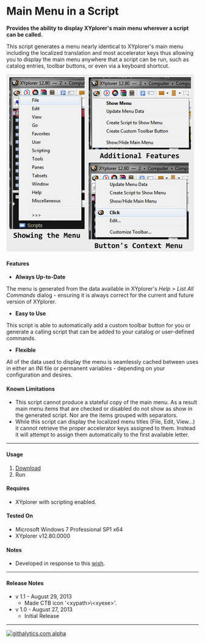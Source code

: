 # Main Menu in a Script

**Provides the ability to display XYplorer's main menu wherever a script can be called.**

This script generates a menu nearly identical to XYplorer's main menu including the localized translation and most accelerator keys thus allowing you to display the main menu anywhere that a script can be run, such as catalog entries, toolbar buttons, or even via a keyboard shortcut.

![Screenshot of the script's various menus.](./.img/Screenshots.png)

#### Features
+ **Always Up-to-Date**

 The menu is generated from the data available in XYplorer's _Help_ > _List All Commands_ dialog - ensuring it is always correct for the current and future version of XYplorer.

+ **Easy to Use**

 This script is able to automatically add a custom toolbar button for you or generate a calling script that can be added to your catalog or user-defined commands.

+ **Flexible**

 All of the data used to display the menu is seamlessly cached between uses in either an INI file or permanent variables - depending on your configuration and desires.

#### Known Limitations
+ This script cannot produce a stateful copy of the main menu. As a result main menu items that are checked or disabled do not show as show in the generated script. Nor are the items grouped with separators.
+ While this script can display the localized menu titles (File, Edit, View...) it cannot retrieve the proper accelerator keys assigned to them. Instead it will attempt to assign them automatically to the first available letter.

----------

#### Usage
1. [Download](./MainMenu.xys?raw=true)
2. Run

#### Requires
+ XYplorer with scripting enabled.

#### Tested On
+ Microsoft Windows 7 Professional SP1 x64
+ XYplorer v12.80.0000

#### Notes
+ Developed in response to this [wish](http://www.xyplorer.com/xyfc/viewtopic.php?p=89396#p89396).

----------

#### Release Notes
+ v 1.1 - August 29, 2013
    - Made CTB icon '&lt;xypath&gt;\\&lt;xyexe&gt;'.
+ v 1.0 - August 27, 2013
    - Initial Release

----------


[![githalytics.com alpha](https://cruel-carlota.pagodabox.com/861c36b205f1ec13e212f8c900fd0813 "githalytics.com")](http://githalytics.com/XYplorer-Scripts/MainMenu)